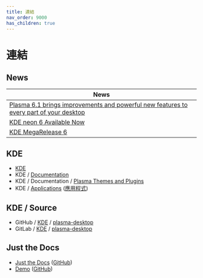 ```yaml
---
title: 連結
nav_order: 9000
has_children: true
---
```



# 連結




## News

| News |
| ---- |
| [Plasma 6.1 brings improvements and powerful new features to every part of your desktop](https://kde.org/announcements/plasma/6/6.1.0/) |
| [KDE neon 6 Available Now](https://blog.neon.kde.org/2024/02/28/kde-neon-6-available-now/) |
| [KDE MegaRelease 6](https://kde.org/announcements/megarelease/6/) |




## KDE

* [KDE](https://kde.org/)
* KDE / [Documentation](https://develop.kde.org/docs/)
* KDE / Documentation / [Plasma Themes and Plugins](https://develop.kde.org/docs/plasma/)
* KDE / [Applications](https://apps.kde.org/) ([應用程式](https://apps.kde.org/zh-tw/))




## KDE / Source

* GitHub / [KDE](https://github.com/KDE) / [plasma-desktop](https://github.com/KDE/plasma-desktop)
* GitLab / [KDE](https://invent.kde.org/explore/groups) / [plasma-desktop](https://invent.kde.org/plasma/plasma-desktop)




## Just the Docs

* [Just the Docs](https://pmarsceill.github.io/just-the-docs/) ([GitHub](https://github.com/pmarsceill/just-the-docs))
* [Demo](https://pmarsceill.github.io/jtd-remote/) ([GitHub](https://github.com/pmarsceill/jtd-remote))
